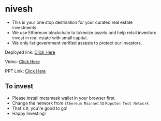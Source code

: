 # nivesh
* This is your one stop destination for your curated real estate investments.
* We use Ethereum blockchain to tokenize assets and help retail investors invest in real estate with small capital.
* We only list government verified assests to protect our investors.

Deployed link: [Click Here](https://nivesh.netlify.app/)

Video: [Click Here]()

PPT Link: [Click Here]()

## To invest
* Please install metamask wallet in your browser first.
* Change the network from `Ethereum Mainnet` to `Ropsten Test Network`
* That's it, you're good to go!
* Happy Investing!
